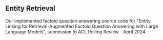 Entity Retrieval
---
Our implemented factoid question answering source code for "Entity Linking for Retrieval-Augmented Factoid Question Answering with Large Language Models", submission to ACL Rolling Review - April 2024.
